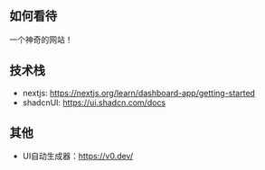 ## 如何看待

一个神奇的网站！

## 技术栈

- nextjs: https://nextjs.org/learn/dashboard-app/getting-started
- shadcnUI: https://ui.shadcn.com/docs


## 其他

- UI自动生成器：https://v0.dev/